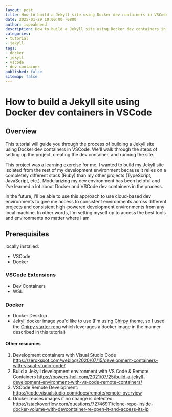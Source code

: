 ```yaml
---
layout: post
title: How to build a Jekyll site using Docker dev containers in VSCode
date: 2025-01-29 10:00:00 -0800
author: ispeaknerd
description: How to build a Jekyll site using Docker dev containers in VSCode
categories:
- tutorial
- jekyll
tags:
- docker
- jekyll
- vscode
- dev container
published: false
sitemap: false
---
```


# How to build a Jekyll site using Docker dev containers in VSCode

## Overview

This tutorial will guide you through the process of building a Jekyll site using Docker dev containers in VSCode. We'll walk through the steps of setting up the project, creating the dev container, and running the site.

This project was a learning exercise for me. I wanted to build my Jekyll site isolated from the rest of my development environment because it relies on a completely different stack (Ruby) than my other projects (TypeScript, JavaScript, etc.). Modularizing my dev environment has been helpful and I've learned a lot about Docker and VSCode dev containers in the process. 

In the future, I'll be able to use this approach to use cloud-based dev environments to give me access to consistent environments across different projects and consistent high-powered development environments from any local machine. In other words, I'm setting myself up to access the best tools and environments no matter where I am.

## Prerequisites

locally installed:
- VSCode
- Docker

### VSCode Extensions
- Dev Containers
- WSL

### Docker
- Docker Desktop
- Jekyll docker image you'd like to use (I'm using [Chirpy theme](https://github.com/cotes2020/jekyll-theme-chirpy), so I used the [Chirpy starter repo](https://github.com/cotes2020/chirpy-starter) which leverages a docker image in the manner described in this tutorial)


#### Other resources

1. Development containers with Visual Studio Code https://zerokspot.com/weblog/2020/07/15/development-containers-with-visual-studio-code/
2. Build a Jekyll development environment with VS Code & Remote Containers https://powers-hell.com/2021/07/25/build-a-jekyll-development-environment-with-vs-code-remote-containers/
3. VSCode Remote Development: https://code.visualstudio.com/docs/remote/remote-overview
4. Docker reuses images if no change is detected. https://stackoverflow.com/questions/72746911/clone-repo-inside-docker-volume-with-devcontainer-re-open-it-and-access-its-ip

